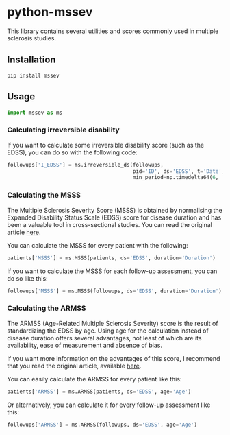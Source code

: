 # python-mssev

This library contains several utilities and scores commonly used in multiple
sclerosis studies.

## Installation

```shell
pip install mssev
```

## Usage

```python
import mssev as ms
```

### Calculating irreversible disability

If you want to calculate some irreversible disability score (such as the EDSS),
you can do so with the following code:

```python
followups['I_EDSS'] = ms.irreversible_ds(followups,
                                         pid='ID', ds='EDSS', t='Date',
                                         min_period=np.timedelta64(6, 'M'))
```

### Calculating the MSSS

The Multiple Sclerosis Severity Score (MSSS) is obtained by normalising the
Expanded Disability Status Scale (EDSS) score for disease duration and has been
a valuable tool in cross-sectional studies. You can read the original article
[here](https://doi.org/10.1212/01.WNL.0000156155.19270.F8).

You can calculate the MSSS for every patient with the following:

```python
patients['MSSS'] = ms.MSSS(patients, ds='EDSS', duration='Duration')
```

If you want to calculate the MSSS for each follow-up assessment, you can do so
like this:

```python
followups['MSSS'] = ms.MSSS(followups, ds='EDSS', duration='Duration')
```

### Calculating the ARMSS

The ARMSS (Age-Related Multiple Sclerosis Severity) score is the result of
standardizing the EDSS by age. Using age for the calculation instead of disease
duration offers several advantages, not least of which are its availability,
ease of measurement and absence of bias.

If you want more information on the advantages of this score, I recommend that
you read the original article, available [here](https://doi.org/10.1177%2F1352458517690618).

You can easily calculate the ARMSS for every patient like this:

```python
patients['ARMSS'] = ms.ARMSS(patients, ds='EDSS', age='Age')
```

Or alternatively, you can calculate it for every follow-up assessment like this:

```python
followups['ARMSS'] = ms.ARMSS(followups, ds='EDSS', age='Age')
```